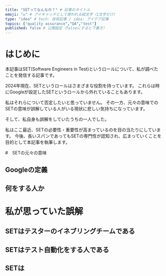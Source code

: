 ```yaml
---
title: "SETってなんなの？" # 記事のタイトル
emoji: "⚖️" # アイキャッチとして使われる絵文字（1文字だけ）
type: "idea" # tech: 技術記事 / idea: アイデア記事
topics: ["quality assurance","QA","test"]
published: false # 公開設定（falseにすると下書き）
---
```


# はじめに

本記事はSET(Software Engineers in Test)というロールについて、私が調べたことを発信する記事です。

2024年現在、SETというロールはさまざまな役割を持っています。
これらは時にGoogleが設定したSETというロールから外れていることもあります。

私はそれらについて否定したいと思っていません。
その一方、元々の意味でのSETの意味が誤解している人がいる現状に悲しい気持ちになっています。

そして、私自身も誤解をしていたうちの一人でした。

私はここ最近、SETの必要性・重要性が高まっているのを目の当たりにしています。
今後、長いスパンであってもSETの専門性が認知され、広まっていくことを目的として本記事を執筆します。

#　SETの元々の意味

## Googleの定義

## 何をする人か

# 私が思っていた誤解

## SETはテスターのイネブリングチームである

## SETはテスト自動化をする人である

## SETは

# 